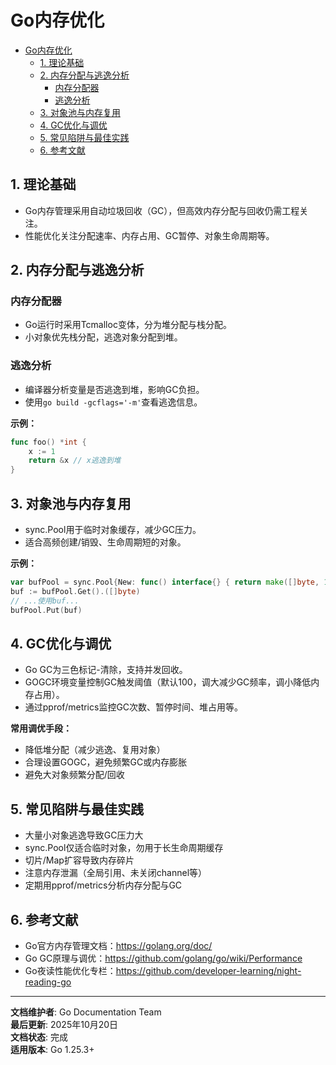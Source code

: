 ﻿# Go内存优化

<!-- TOC START -->
- [Go内存优化](#go内存优化)
  - [1. 理论基础](#1-理论基础)
  - [2. 内存分配与逃逸分析](#2-内存分配与逃逸分析)
    - [内存分配器](#内存分配器)
    - [逃逸分析](#逃逸分析)
  - [3. 对象池与内存复用](#3-对象池与内存复用)
  - [4. GC优化与调优](#4-gc优化与调优)
  - [5. 常见陷阱与最佳实践](#5-常见陷阱与最佳实践)
  - [6. 参考文献](#6-参考文献)
<!-- TOC END -->

## 1. 理论基础

- Go内存管理采用自动垃圾回收（GC），但高效内存分配与回收仍需工程关注。
- 性能优化关注分配速率、内存占用、GC暂停、对象生命周期等。

## 2. 内存分配与逃逸分析

### 内存分配器

- Go运行时采用Tcmalloc变体，分为堆分配与栈分配。
- 小对象优先栈分配，逃逸对象分配到堆。

### 逃逸分析

- 编译器分析变量是否逃逸到堆，影响GC负担。
- 使用`go build -gcflags='-m'`查看逃逸信息。

**示例：**

```go
func foo() *int {
    x := 1
    return &x // x逃逸到堆
}

```

## 3. 对象池与内存复用

- sync.Pool用于临时对象缓存，减少GC压力。
- 适合高频创建/销毁、生命周期短的对象。

**示例：**

```go
var bufPool = sync.Pool{New: func() interface{} { return make([]byte, 1024) }}
buf := bufPool.Get().([]byte)
// ...使用buf...
bufPool.Put(buf)

```

## 4. GC优化与调优

- Go GC为三色标记-清除，支持并发回收。
- GOGC环境变量控制GC触发阈值（默认100，调大减少GC频率，调小降低内存占用）。
- 通过pprof/metrics监控GC次数、暂停时间、堆占用等。

**常用调优手段：**

- 降低堆分配（减少逃逸、复用对象）
- 合理设置GOGC，避免频繁GC或内存膨胀
- 避免大对象频繁分配/回收

## 5. 常见陷阱与最佳实践

- 大量小对象逃逸导致GC压力大
- sync.Pool仅适合临时对象，勿用于长生命周期缓存
- 切片/Map扩容导致内存碎片
- 注意内存泄漏（全局引用、未关闭channel等）
- 定期用pprof/metrics分析内存分配与GC

## 6. 参考文献

- Go官方内存管理文档：<https://golang.org/doc/>
- Go GC原理与调优：<https://github.com/golang/go/wiki/Performance>
- Go夜读性能优化专栏：<https://github.com/developer-learning/night-reading-go>

---

**文档维护者**: Go Documentation Team  
**最后更新**: 2025年10月20日  
**文档状态**: 完成  
**适用版本**: Go 1.25.3+
